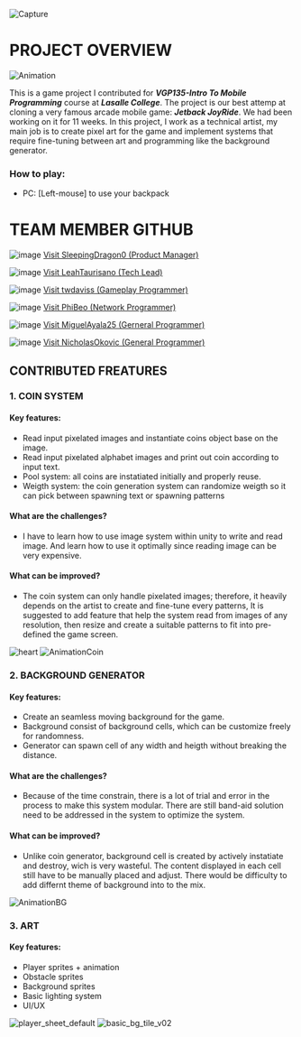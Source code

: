 ![Capture](https://github.com/CultyMarble/NotJetpackJoyride/assets/13515227/2b2e00c5-adfe-41ac-bb5a-6a41b29d6463)
# **PROJECT OVERVIEW**

![Animation](https://github.com/CultyMarble/NotJetpackJoyride/assets/13515227/75ee0aee-2c0d-4627-a8ec-4b9f5b271709)

This is a game project I contributed for ***VGP135-Intro To Mobile Programming*** course at ***Lasalle College***.
The project is our best attemp at cloning a very famous arcade mobile game: ***Jetback JoyRide***. We had been working on it for 11 weeks.
In this project, I work as a technical artist, my main job is to create pixel art for the game and implement systems that require fine-tuning between art and programming like the background generator.
### How to play:
- PC: [Left-mouse] to use your backpack

# **TEAM MEMBER GITHUB**
![image](https://github.com/NicholasOkovic/NotJetpackJoyride/assets/139954443/c822852d-919a-49d6-b377-ee0781258936)
[Visit SleepingDragon0 (Product Manager)](https://github.com/SleepingDragon0)

![image](https://github.com/NicholasOkovic/NotJetpackJoyride/assets/139954443/742280df-39a0-47c9-8665-f5733e589e7f)
[Visit LeahTaurisano (Tech Lead)](https://github.com/LeahTaurisano)

![image](https://github.com/NicholasOkovic/NotJetpackJoyride/assets/139954443/0ac794c1-d76e-4cc7-be9f-8a6e3dc693dc) 
[Visit twdaviss (Gameplay Programmer)](https://github.com/twdaviss)

![image](https://github.com/NicholasOkovic/NotJetpackJoyride/assets/139954443/859b874c-3a0c-44f5-9062-506bad1ea22e) 
[Visit PhiBeo (Network Programmer)](https://github.com/PhiBeo)

![image](https://github.com/NicholasOkovic/NotJetpackJoyride/assets/139954443/3ddd6336-0f50-485b-8698-ac1541474f4a) 
[Visit MiguelAyala25 (Gerneral Programmer)](https://github.com/MiguelAyala25)

![image](https://github.com/NicholasOkovic/NotJetpackJoyride/assets/139954443/f2c4675a-b38a-4551-8ac2-e0234ec5df36) 
[Visit NicholasOkovic (General Programmer)](https://github.com/NicholasOkovic)

## **CONTRIBUTED FREATURES**

### 1. COIN SYSTEM
#### Key features:
- Read input pixelated images and instantiate coins object base on the image.
- Read input pixelated alphabet images and print out coin according to input text.
- Pool system: all coins are instatiated initially and properly reuse.
- Weigth system: the coin generation system can randomize weigth so it can pick between spawning text or spawning patterns
#### What are the challenges?
- I have to learn how to use image system within unity to write and read image. And learn how to use it optimally since reading image can be very expensive.
#### What can be improved?
- The coin system can only handle pixelated images; therefore, it heavily depends on the artist to create and fine-tune every patterns, It is suggested to add feature that help the system read from images of any resolution, then resize and create a suitable patterns to fit into pre-defined the game screen.

![heart](https://github.com/CultyMarble/NotJetpackJoyride/assets/13515227/090cb747-810f-4ce7-b243-98099b1bd637)
![AnimationCoin](https://github.com/CultyMarble/NotJetpackJoyride/assets/13515227/c87c3a62-65f0-4caf-8eb1-25c40a7d2ad2)
### 2. BACKGROUND GENERATOR
#### Key features:
- Create an seamless moving background for the game.
- Background consist of background cells, which can be customize freely for randomness.
- Generator can spawn cell of any width and heigth without breaking the distance.
#### What are the challenges?
- Because of the time constrain, there is a lot of trial and error in the process to make this system modular. There are still band-aid solution need to be addressed in the system to optimize the system.
#### What can be improved?
- Unlike coin generator, background cell is created by actively instatiate and destroy, wich is very wasteful. The content displayed in each cell still have to be manually placed and adjust. There would be difficulty to add differnt theme of background into to the mix.

![AnimationBG](https://github.com/CultyMarble/NotJetpackJoyride/assets/13515227/c5805108-2b71-402a-9c12-0cd4cb7b8dec)

### 3. ART
#### Key features:
- Player sprites + animation
- Obstacle sprites
- Background sprites
- Basic lighting system
- UI/UX

![player_sheet_default](https://github.com/CultyMarble/NotJetpackJoyride/assets/13515227/338acbbe-4c23-4102-9ead-7e7031b879ea)
![basic_bg_tile_v02](https://github.com/CultyMarble/NotJetpackJoyride/assets/13515227/d2d522d8-1ceb-445a-bef1-5d58ae22a9ba)
